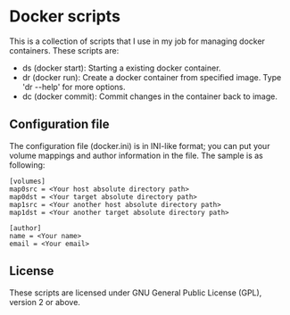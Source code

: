 # Docker scripts
This is a collection of scripts that I use in my job for managing
docker containers. These scripts are:

* ds (docker start): Starting a existing docker container.
* dr (docker run): Create a docker container from specified image. Type 'dr --help' for more options.
* dc (docker commit): Commit changes in the container back to image.

## Configuration file
The configuration file (docker.ini) is in INI-like format; you can
put your volume mappings and author information in the file. The
sample is as following:

    [volumes]
    map0src = <Your host absolute directory path>
    map0dst = <Your target absolute directory path>
    map1src = <Your another host absolute directory path>
    map1dst = <Your another target absolute directory path>
    
    [author]
    name = <Your name>
    email = <Your email>

## License
These scripts are licensed under GNU General Public License (GPL),
version 2 or above.

